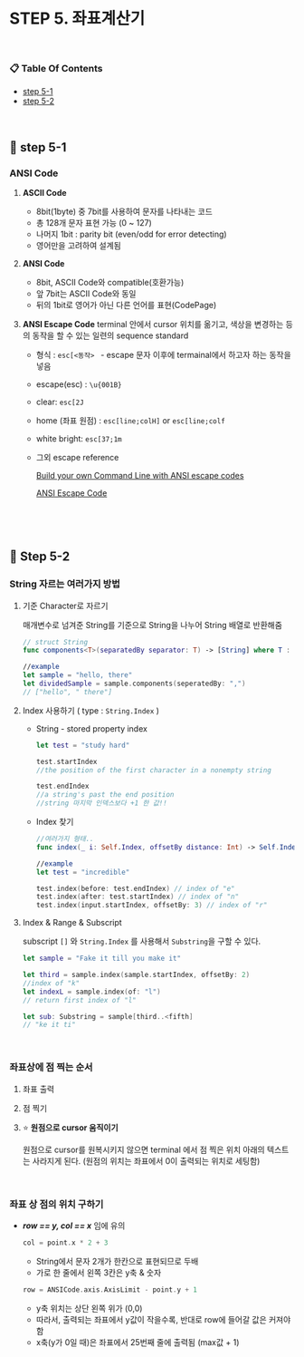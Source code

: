 # STEP 5. 좌표계산기

&nbsp;

### :clipboard: Table Of Contents

- [step 5-1]()
- [step 5-2]()

&nbsp;

## :pushpin: step 5-1 

### ANSI Code

1. **ASCII Code**

   - 8bit(1byte) 중 7bit를 사용하여 문자를 나타내는 코드
   - 총 128개 문자 표현 가능 (0 ~ 127)
   - 나머지 1bit : parity bit (even/odd for error detecting)
   - 영어만을 고려하여 설계됨
2. **ANSI Code**
   - 8bit, ASCII Code와 compatible(호환가능) 
   - 앞 7bit는 ASCII Code와 동일
   - 뒤의 1bit로 영어가 아닌 다른 언어를 표현(CodePage)

3. **ANSI Escape Code**
   terminal 안에서 cursor 위치를 옮기고, 색상을 변경하는 등의 동작을 할 수 있는 일련의 sequence standard

   - 형식 : ```esc[<동작> ``` - escape 문자 이후에 termainal에서 하고자 하는 동작을 넣음

   - escape(esc) : ```\u{001B}```

   - clear: ```esc[2J```

   - home (좌표 원점) : ```esc[line;colH]``` or ```esc[line;colf```

   - white bright: ```esc[37;1m```

   - 그외 escape reference

     [Build your own Command Line with ANSI escape codes](http://www.lihaoyi.com/post/BuildyourownCommandLinewithANSIescapecodes.html)

     [ANSI Escape Code](<http://ascii-table.com/ansi-escape-sequences.php>)

&nbsp;

&nbsp;

## :pushpin: Step 5-2

### String 자르는 여러가지 방법

1. 기준 Character로 자르기

   매개변수로 넘겨준 String를 기준으로 String을 나누어 String 배열로 반환해줌

   ```swift
   // struct String 
   func components<T>(separatedBy separator: T) -> [String] where T : StringProtocol
   
   //example
   let sample = "hello, there"
   let dividedSample = sample.components(seperatedBy: ",")
   // ["hello", " there"]
   
   ```

2. Index 사용하기 ( type : ```String.Index``` )

   - String - stored property index  

     ```swift
     let test = "study hard"
     
     test.startIndex 
     //the position of the first character in a nonempty string
     
     test.endIndex
     //a string's past the end position
     //string 마지막 인덱스보다 +1 한 값!!
     ```

   - Index 찾기

     ``` swift
     //여러가지 형태..
     func index(_ i: Self.Index, offsetBy distance: Int) -> Self.Index
     
     //example
     let test = "incredible"
     
     test.index(before: test.endIndex) // index of "e"
     test.index(after: test.startIndex) // index of "n"
     test.index(input.startIndex, offsetBy: 3) // index of "r"
     ```

3. Index & Range & Subscript 

   subscript ```[]```  와 ```String.Index``` 를 사용해서 ```Substring```을 구할 수 있다.

   ```swift
   let sample = "Fake it till you make it"
   
   let third = sample.index(sample.startIndex, offsetBy: 2) 
   //index of "k"
   let indexL = sample.index(of: "l") 
   // return first index of "l"
   
   let sub: Substring = sample[third..<fifth]
   // "ke it ti"
   ```

&nbsp;

### 좌표상에 점 찍는 순서

1. 좌표 출력

2. 점 찍기

3. :star: **원점으로 cursor 움직이기**

   원점으로 cursor를 원복시키지 않으면 terminal 에서 점 찍은 위치 아래의 텍스트는 사라지게 된다.
   (원점의 위치는 좌표에서 0이 출력되는 위치로 세팅함)

&nbsp;

### 좌표 상 점의 위치 구하기

- **_row == y, col == x_** 임에 유의

  ```swift
  col = point.x * 2 + 3
  ```

  - String에서 문자 2개가 한칸으로 표현되므로 두배
  - 가로 한 줄에서 왼쪽 3칸은 y축 & 숫자

  ```swift
  row = ANSICode.axis.AxisLimit - point.y + 1
  ```

  - y축 위치는 상단 왼쪽 위가 (0,0)
  - 따라서, 출력되는 좌표에서 y값이 작을수록, 반대로 row에 들어갈 값은 커져야 함
  - x축(y가 0일 때)은 좌표에서 25번째 줄에 출력됨 (max값 + 1)

&nbsp;


